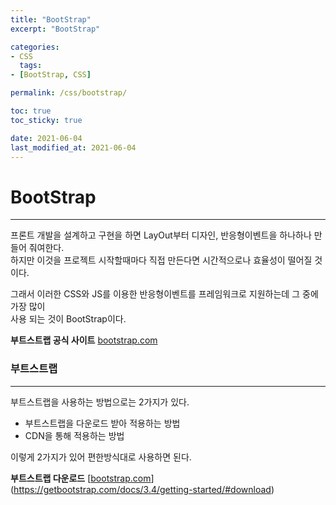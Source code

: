 ```yaml
---
title: "BootStrap"
excerpt: "BootStrap"

categories:
- CSS
  tags:
- [BootStrap, CSS]

permalink: /css/bootstrap/

toc: true
toc_sticky: true

date: 2021-06-04
last_modified_at: 2021-06-04
---
```

# BootStrap
---

프론트 개발을 설계하고 구현을 하면 LayOut부터 디자인,  반응형이벤트을 하나하나 만들어 줘여한다.  
하지만 이것을 프로젝트 시작할때마다 직접 만든다면 시간적으로나 효율성이 떨어질 것이다.  

그래서 이러한 CSS와 JS를 이용한 반응형이벤트를 프레임워크로 지원하는데 그 중에 가장 많이  
사용 되는 것이 BootStrap이다.  

**부트스트랩 공식 사이트**  <a href="https://getbootstrap.com/">[bootstrap.com](https://getbootstrap.com/)</a>

### 부트스트랩
---

부트스트랩을 사용하는 방법으로는 2가지가 있다.
- 부트스트랩을 다운로드 받아 적용하는 방법
- CDN을 통해 적용하는 방법

이렇게 2가지가 있어 편한방식대로 사용하면 된다.  

**부트스트랩 다운로드** <a href="https://getbootstrap.com/docs/3.4/getting-started/#download">
[[bootstrap.com](https://getbootstrap.com/)](https://getbootstrap.com/docs/3.4/getting-started/#download)</a>
